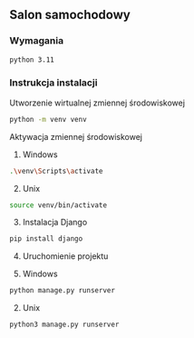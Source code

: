 ## Salon samochodowy
### Wymagania
```sh
python 3.11
```

### Instrukcja instalacji

Utworzenie wirtualnej zmiennej środowiskowej
```sh
python -m venv venv
```

Aktywacja zmiennej środowiskowej
1. Windows
```sh
.\venv\Scripts\activate
```
2. Unix
```sh
source venv/bin/activate
```
3. Instalacja Django
```sh
pip install django
```

4. Uruchomienie projektu

1. Windows
```sh
python manage.py runserver
```
2. Unix
```sh
python3 manage.py runserver
```